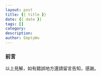 ```yaml
---
layout: post
title: {{ title }}
date: {{ date }}
tags: []
category: 
description:
author: EmptyWu
---
```


### 前言



<!--more-->


以上見解，如有錯誤地方還請留言告知，感謝。